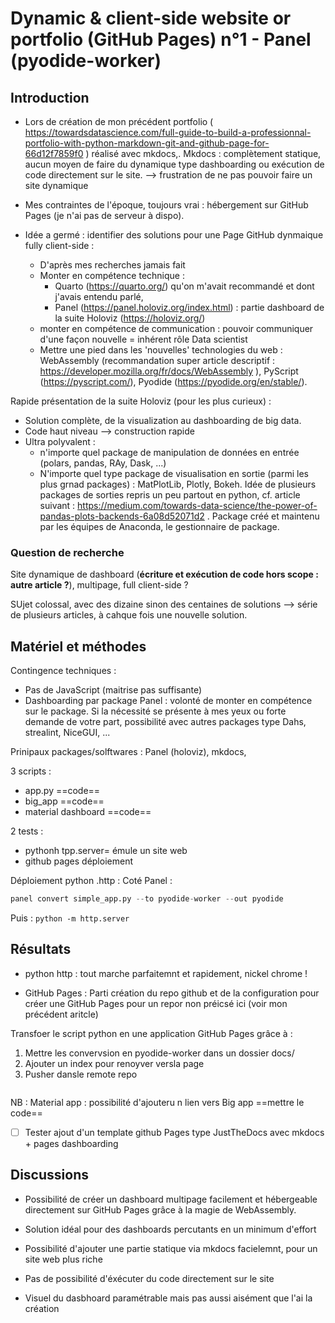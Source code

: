 # Dynamic & client-side website or portfolio (GitHub Pages) n°1 - Panel (pyodide-worker)

## Introduction
- Lors de création de mon précédent portfolio ( https://towardsdatascience.com/full-guide-to-build-a-professionnal-portfolio-with-python-markdown-git-and-github-page-for-66d12f7859f0 ) réalisé avec mkdocs,. 
  Mkdocs : complètement statique, aucun moyen de faire du dynamique type dashboarding ou exécution de code directement sur le site. 
  --> frustration de ne pas pouvoir faire un site dynamique
- Mes contraintes de l'époque, toujours vrai : hébergement sur GitHub Pages (je n'ai pas de serveur à dispo).

- Idée a germé : identifier des solutions pour une Page GitHub dynmaique fully client-side : 
	- D'après mes recherches jamais fait
	- Monter en compétence technique : 
		- Quarto (https://quarto.org/) qu'on m'avait recommandé et dont j'avais entendu parlé, 
		- Panel (https://panel.holoviz.org/index.html) : partie dashboard de la suite Holoviz (https://holoviz.org/)
	- monter en compétence de communication : pouvoir communiquer d'une façon nouvelle = inhérent rôle Data scientist
	- Mettre une pied dans les 'nouvelles' technologies du web : WebAssembly (recommandation super article descriptif : https://developer.mozilla.org/fr/docs/WebAssembly ), PyScript (https://pyscript.com/), Pyodide (https://pyodide.org/en/stable/).

Rapide présentation de la suite Holoviz (pour les plus curieux) : 
- Solution complète, de la visualization au dashboarding de big data.
- Code haut niveau --> construction rapide
- Ultra polyvalent : 
	- n'importe quel package de manipulation de données en entrée (polars, pandas, RAy, Dask, ...) 
	- N'importe quel type package de visualisation en sortie (parmi les plus grnad packages) : MatPlotLib, Plotly, Bokeh.
Idée de plusieurs packages de sorties repris un peu partout en python, cf. article suivant : https://medium.com/towards-data-science/the-power-of-pandas-plots-backends-6a08d52071d2 .
Package créé et maintenu par les équipes de Anaconda, le gestionnaire de package.

### Question de recherche 
Site dynamique de dashboard (**écriture et exécution de code hors scope : autre article ?**), multipage, full client-side ?

SUjet colossal, avec des dizaine sinon des centaines de solutions --> série de plusieurs articles, à cahque fois une nouvelle solution.

## Matériel et méthodes
Contingence techniques : 
- Pas de JavaScript (maitrise pas suffisante)
- Dashboarding par package Panel : volonté de monter en compétence sur le package. Si la nécessité se présente à mes yeux ou forte demande de votre part, possibilité avec autres packages type Dahs, strealint, NiceGUI, ...

Prinipaux packages/solftwares : Panel (holoviz), mkdocs, 

3 scripts : 
- app.py 
==code==
- big_app
==code==
- material dashboard
==code==

2 tests : 
- pythonh tpp.server= émule un site web
- github pages déploiement

Déploiement python .http : 
Coté Panel : 
```python
panel convert simple_app.py --to pyodide-worker --out pyodide
```
Puis : `python -m http.server`
## Résultats
- python http : tout marche parfaitemnt et rapidement, nickel chrome !

- GitHub Pages : 
Parti création du repo github et de la configuration pour créer une GitHub Pages pour un repor non préicsé ici (voir mon précédent aritcle)

Transfoer le script python en une application GitHub Pages grâce à  : 
1. Mettre les convervsion en pyodide-worker dans un dossier docs/
2. Ajouter un index pour renoyver versla page
3. Pusher dansle remote repo
```python

```

NB : Material app : possibilité d'ajouteru n lien vers Big app ==mettre le code==

- [ ] Tester ajout d'un template github Pages type JustTheDocs avec mkdocs + pages dashboarding

## Discussions 
- Possibilité de créer un dashboard multipage facilement et hébergeable directement sur GitHub Pages grâce à la magie de WebAssembly.
- Solution idéal pour des dashboards percutants en un minimum d'effort
- Possibilité d'ajouter une partie statique via mkdocs facielemnt, pour un site web plus riche

- Pas de possibilité d'éxécuter du code directement sur le site
- Visuel du dasbhoard paramétrable mais pas aussi aisément que l'ai la création
